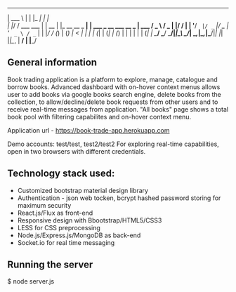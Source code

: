 
______             _      _____             _                       
| ___ \           | |    |_   _|           | |                      
| |_/ / ___   ___ | | __   | |_ __ __ _  __| | ___  _ __ ___   __ _ 
| ___ \/ _ \ / _ \| |/ /   | | '__/ _` |/ _` |/ _ \| '_ ` _ \ / _` |
| |_/ / (_) | (_) |   <    | | | | (_| | (_| | (_) | | | | | | (_| |
\____/ \___/ \___/|_|\_\   \_/_|  \__,_|\__,_|\___/|_| |_| |_|\__, |
                                                               __/ |
                                                              |___/ 

## General information

Book trading application is a platform to explore, manage, catalogue and borrow books.  Advanced dashboard with on-hover context menus allows user to add books via google books search engine, delete books from the collection, to allow/decline/delete book requests from other users and to receive real-time messages from application. "All books" page shows a total book pool with filtering capabilites and on-hover context menu.

Application url - https://book-trade-app.herokuapp.com

Demo accounts: test/test, test2/test2
For exploring real-time capabilities, open in two browsers with different credentials.


## Technology stack used:
- Customized bootstrap material design library
- Authentication - json web tocken, bcrypt hashed password storing for maximum security
- React.js/Flux as front-end
- Responsive design with Bbootstrap/HTML5/CSS3
- LESS for CSS preprocessing
- Node.js/Express.js/MongoDB as back-end
- Socket.io for real time messaging

## Running the server

$ node server.js
